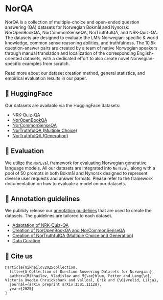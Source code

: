 # NorQA

NorQA is a collection of multiple-choice and open-ended question answering (QA) datasets for Norwegian Bokmål and Nynorsk: NorOpenBookQA, NorCommonSenseQA, NorTruthfulQA, and NRK-Quiz-QA. The datasets are designed to evaluate the LM’s Norwegian-specific & world knowledge, common sense reasoning abilities, and truthfulness. The 10.5k question-answer pairs are created by a team of native Norwegian speakers through manual translation and localization of the corresponding English-oriented datasets, with a dedicated effort to also create novel Norwegian-specific examples from scratch.

Read more about our dataset creation method, general statistics, and empirical evaluation results in our paper.


## 🤗 HuggingFace

Our datasets are available via the HuggingFace datasets:

- [NRK-Quiz-QA](https://huggingface.co/datasets/ltg/nrk_quiz_qa)
- [NorOpenBookQA](https://huggingface.co/datasets/ltg/noropenbookqa)
- [NorCommonSenseQA](https://huggingface.co/datasets/ltg/norcommonsenseqa)
- [NorTruthfulQA (Multiple Choice)](https://huggingface.co/datasets/ltg/nortruthfulqa_mc)
- [NorTruthfulQA (Generation)](https://huggingface.co/datasets/ltg/nortruthfulqa_gen)

## 🤖 Evaluation

We utilize the [```NorEval```](https://github.com/ltgoslo/noreval/) framework for evaluating Norwegian generative language models. All our datasets are integrated into ```NorEval```, along with a pool of 50 prompts in both Bokmål and Nynorsk designed to represent diverse user requests and answer formats. Please refer to the framework documentation on how to evaluate a model on our datasets.

## 👥 Annotation guidelines

We publicly release our [annotation guidelines](./guidelines/) that are used to create the datasets. The guidelines are tailored to each dataset.

- [Adaptation of NRK-Quiz-QA](./guidelines/nrk_quiz_qa.pdf)
- [Creation of NorOpenBookQA and NorCommonSenseQA](./guidelines/noropenbookqa_and_norcommonsenseqa.pdf)
- [Creation of NorTruthfulQA (Multiple Choice and Generation)](./guidelines/nortruthfulqa.pdf)
- [Data Curation](./guidelines/curation.pdf)

## 🔗 Cite us

```
@article{mikhailov2025collection,
  title={A Collection of Question Answering Datasets for Norwegian},
  author={Mikhailov, Vladislav and M{\ae}hlum, Petter and Lang{\o}, Victoria Ovedie Chruickshank and Velldal, Erik and {\O}vrelid, Lilja},
  journal={arXiv preprint arXiv:2501.11128},
  year={2025}
}
```
